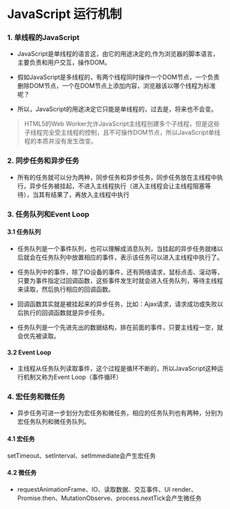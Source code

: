 # JavaScript 运行机制

### 1. 单线程的JavaScript
- JavaScript是单线程的语言这，由它的用途决定的,作为浏览器的脚本语言，主要负责和用户交互，操作DOM。

- 假如JavaScript是多线程的，有两个线程同时操作一个DOM节点，一个负责删除DOM节点，一个在DOM节点上添加内容，浏览器该以哪个线程为标准呢？

- 所以，JavaScript的用途决定它只能是单线程的，过去是，将来也不会变。

> HTML5的Web Worker允许JavaScript主线程创建多个子线程，但是这些子线程完全受主线程的控制，且不可操作DOM节点，所以JavaScript单线程的本质并没有发生改变。


### 2. 同步任务和异步任务
- 所有的任务就可以分为两种，同步任务和异步任务，同步任务放在主线程中执行，异步任务被挂起，不进入主线程执行（进入主线程会让主线程阻塞等待），当其有结果了，再放入主线程中执行

### 3. 任务队列和Event Loop

#### 3.1 任务队列
- 任务队列是一个事件队列，也可以理解成消息队列，当挂起的异步任务就绪以后就会在任务队列中放置相应的事件，表示该任务可以进入主线程中执行了。

- 任务队列中的事件，除了IO设备的事件，还有网络请求，鼠标点击、滚动等，只要为事件指定过回调函数，这些事件发生时就会进入任务队列，等待主线程来读取，然后执行相应的回调函数。

- 回调函数其实就是被挂起来的异步任务，比如：Ajax请求，请求成功或失败以后执行的回调函数就是异步任务。

- 任务队列是一个先进先出的数据结构，排在前面的事件，只要主线程一空，就会优先被读取。

#### 3.2 Event Loop
- 主线程从任务队列读取事件，这个过程是循环不断的，所以JavaScript这种运行机制又称为Event Loop（事件循环）

### 4. 宏任务和微任务
- 异步任务可进一步划分为宏任务和微任务，相应的任务队列也有两种，分别为宏任务队列和微任务队列。

#### 4.1 宏任务
setTimeout、setInterval、setImmediate会产生宏任务

#### 4.2 微任务
- requestAnimationFrame、IO、读取数据、交互事件、UI render、Promise.then、MutationObserve、process.nextTick会产生微任务
